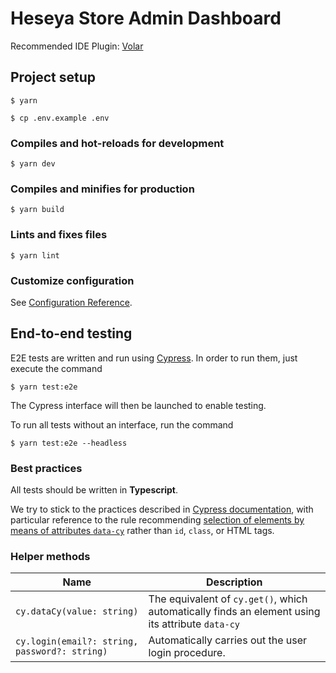 # Heseya Store Admin Dashboard

Recommended IDE Plugin: [Volar](https://marketplace.visualstudio.com/items?itemName=Vue.volar)

## Project setup

```
$ yarn

$ cp .env.example .env
```

### Compiles and hot-reloads for development

```
$ yarn dev
```

### Compiles and minifies for production

```
$ yarn build
```

### Lints and fixes files

```
$ yarn lint
```

### Customize configuration

See [Configuration Reference](https://cli.vuejs.org/config/).

## End-to-end testing

E2E tests are written and run using [Cypress](https://www.cypress.io/).
In order to run them, just execute the command

```
$ yarn test:e2e
```

The Cypress interface will then be launched to enable testing.

To run all tests without an interface, run the command

```
$ yarn test:e2e --headless
```

### Best practices

All tests should be written in **Typescript**.

We try to stick to the practices described in [Cypress documentation](https://docs.cypress.io/guides/references/best-practices), with particular reference to the rule recommending [selection of elements by means of attributes `data-cy`](https://docs.cypress.io/guides/references/best-practices#Selecting-Elements) rather than `id`, `class`, or HTML tags.

### Helper methods

| Name                                          | Description                                                                                      |
| --------------------------------------------- | ------------------------------------------------------------------------------------------------ |
| `cy.dataCy(value: string)`                    | The equivalent of `cy.get()`, which automatically finds an element using its attribute `data-cy` |
| `cy.login(email?: string, password?: string)` | Automatically carries out the user login procedure.                                              |
